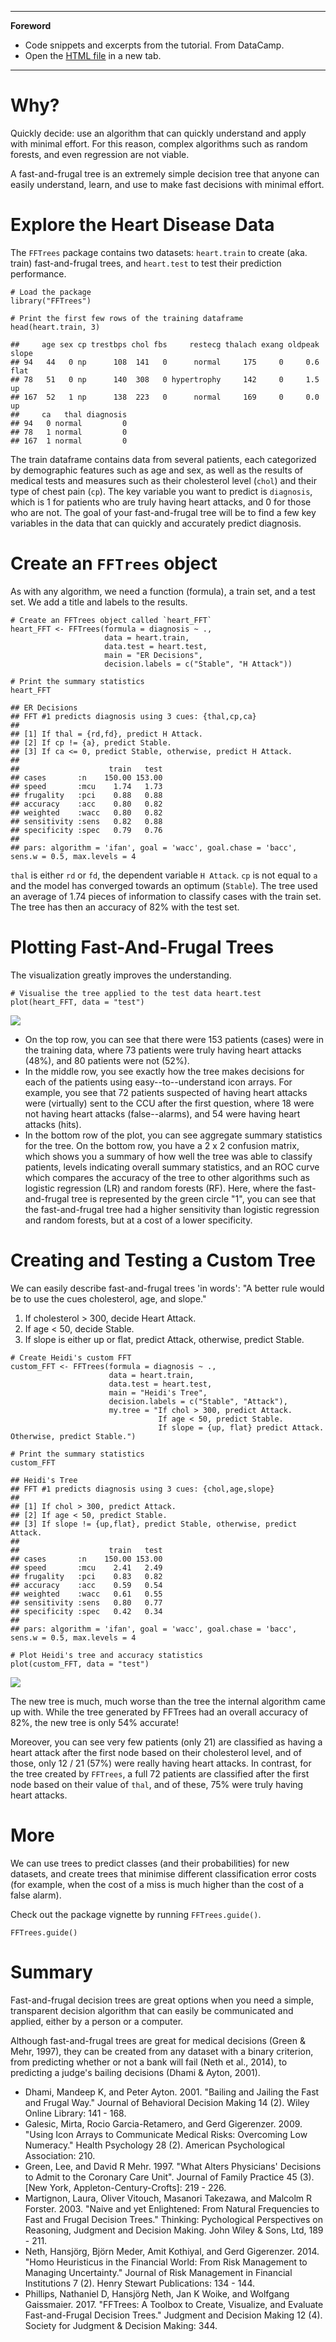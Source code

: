 ------------------------------------------------------------------------

**Foreword**

- Code snippets and excerpts from the tutorial. From DataCamp.
- Open the [HTML file](img/Fast-and-Frugal_Decision_Trees_in_R_with_FFTrees.html) in a new tab.

------------------------------------------------------------------------

Why?
====

Quickly decide: use an algorithm that can quickly understand and apply with minimal effort. For this reason, complex algorithms such as random forests, and even regression are not viable.

A fast-and-frugal tree is an extremely simple decision tree that anyone can easily understand, learn, and use to make fast decisions with minimal effort.

Explore the Heart Disease Data
==============================

The `FFTrees` package contains two datasets: `heart.train` to create (aka. train) fast-and-frugal trees, and `heart.test` to test their prediction performance.

    # Load the package
    library("FFTrees")

    # Print the first few rows of the training dataframe
    head(heart.train, 3)

    ##     age sex cp trestbps chol fbs     restecg thalach exang oldpeak slope
    ## 94   44   0 np      108  141   0      normal     175     0     0.6  flat
    ## 78   51   0 np      140  308   0 hypertrophy     142     0     1.5    up
    ## 167  52   1 np      138  223   0      normal     169     0     0.0    up
    ##     ca   thal diagnosis
    ## 94   0 normal         0
    ## 78   1 normal         0
    ## 167  1 normal         0

The train dataframe contains data from several patients, each categorized by demographic features such as age and sex, as well as the results of medical tests and measures such as their cholesterol level (`chol`) and their type of chest pain (`cp`). The key variable you want to predict is `diagnosis`, which is 1 for patients who are truly having heart attacks, and 0 for those who are not. The goal of your fast-and-frugal tree will be to find a few key variables in the data that can quickly and accurately predict diagnosis.

Create an `FFTrees` object
==========================

As with any algorithm, we need a function (formula), a train set, and a test set. We add a title and labels to the results.

    # Create an FFTrees object called `heart_FFT`
    heart_FFT <- FFTrees(formula = diagnosis ~ .,
                         data = heart.train,
                         data.test = heart.test,
                         main = "ER Decisions",
                         decision.labels = c("Stable", "H Attack"))

    # Print the summary statistics
    heart_FFT

    ## ER Decisions
    ## FFT #1 predicts diagnosis using 3 cues: {thal,cp,ca}
    ## 
    ## [1] If thal = {rd,fd}, predict H Attack.
    ## [2] If cp != {a}, predict Stable.
    ## [3] If ca <= 0, predict Stable, otherwise, predict H Attack.
    ## 
    ##                    train   test
    ## cases       :n    150.00 153.00
    ## speed       :mcu    1.74   1.73
    ## frugality   :pci    0.88   0.88
    ## accuracy    :acc    0.80   0.82
    ## weighted    :wacc   0.80   0.82
    ## sensitivity :sens   0.82   0.88
    ## specificity :spec   0.79   0.76
    ## 
    ## pars: algorithm = 'ifan', goal = 'wacc', goal.chase = 'bacc', sens.w = 0.5, max.levels = 4

`thal` is either `rd` or `fd`, the dependent variable `H Attack`. `cp` is not equal to `a` and the model has converged towards an optimum (`Stable`). The tree used an average of 1.74 pieces of information to classify cases with the train set. The tree has then an accuracy of 82% with the test set.

Plotting Fast-And-Frugal Trees
==============================

The visualization greatly improves the understanding.

    # Visualise the tree applied to the test data heart.test
    plot(heart_FFT, data = "test")

![](img/Fast-and-Frugal_Decision_Trees_in_R_with_FFTrees/unnamed-chunk-4-1.png)

-   On the top row, you can see that there were 153 patients (cases) were in the training data, where 73 patients were truly having heart attacks (48%), and 80 patients were not (52%).
-   In the middle row, you see exactly how the tree makes decisions for each of the patients using easy--to--understand icon arrays. For example, you see that 72 patients suspected of having heart attacks were (virtually) sent to the CCU after the first question, where 18 were not having heart attacks (false--alarms), and 54 were having heart attacks (hits).
-   In the bottom row of the plot, you can see aggregate summary statistics for the tree. On the bottom row, you have a 2 x 2 confusion matrix, which shows you a summary of how well the tree was able to classify patients, levels indicating overall summary statistics, and an ROC curve which compares the accuracy of the tree to other algorithms such as logistic regression (LR) and random forests (RF). Here, where the fast-and-frugal tree is represented by the green circle "1", you can see that the fast-and-frugal tree had a higher sensitivity than logistic regression and random forests, but at a cost of a lower specificity.

Creating and Testing a Custom Tree
==================================

We can easily describe fast-and-frugal trees 'in words': "A better rule would be to use the cues cholesterol, age, and slope."

1.  If cholesterol &gt; 300, decide Heart Attack.
2.  If age &lt; 50, decide Stable.
3.  If slope is either up or flat, predict Attack, otherwise,
    predict Stable.

<!-- -->

    # Create Heidi's custom FFT
    custom_FFT <- FFTrees(formula = diagnosis ~ .,               
                          data = heart.train,                    
                          data.test = heart.test,                
                          main = "Heidi's Tree",                  
                          decision.labels = c("Stable", "Attack"),
                          my.tree = "If chol > 300, predict Attack.
                                     If age < 50, predict Stable.
                                     If slope = {up, flat} predict Attack. Otherwise, predict Stable.")

    # Print the summary statistics
    custom_FFT

    ## Heidi's Tree
    ## FFT #1 predicts diagnosis using 3 cues: {chol,age,slope}
    ## 
    ## [1] If chol > 300, predict Attack.
    ## [2] If age < 50, predict Stable.
    ## [3] If slope != {up,flat}, predict Stable, otherwise, predict Attack.
    ## 
    ##                    train   test
    ## cases       :n    150.00 153.00
    ## speed       :mcu    2.41   2.49
    ## frugality   :pci    0.83   0.82
    ## accuracy    :acc    0.59   0.54
    ## weighted    :wacc   0.61   0.55
    ## sensitivity :sens   0.80   0.77
    ## specificity :spec   0.42   0.34
    ## 
    ## pars: algorithm = 'ifan', goal = 'wacc', goal.chase = 'bacc', sens.w = 0.5, max.levels = 4

    # Plot Heidi's tree and accuracy statistics
    plot(custom_FFT, data = "test")

![](img/Fast-and-Frugal_Decision_Trees_in_R_with_FFTrees/unnamed-chunk-5-1.png)

The new tree is much, much worse than the tree the internal algorithm came up with. While the tree generated by FFTrees had an overall accuracy of 82%, the new tree is only 54% accurate!

Moreover, you can see very few patients (only 21) are classified as having a heart attack after the first node based on their cholesterol level, and of those, only 12 / 21 (57%) were really having heart attacks. In contrast, for the tree created by `FFTrees`, a full 72 patients are classified after the first node based on their value of `thal`, and of these, 75% were truly having heart attacks.

More
====

We can use trees to predict classes (and their probabilities) for new datasets, and create trees that minimise different classification error costs (for example, when the cost of a miss is much higher than the cost of a false alarm).

Check out the package vignette by running `FFTrees.guide()`.

    FFTrees.guide()

Summary
=======

Fast-and-frugal decision trees are great options when you need a simple, transparent decision algorithm that can easily be communicated and applied, either by a person or a computer.

Although fast-and-frugal trees are great for medical decisions (Green & Mehr, 1997), they can be created from any dataset with a binary criterion, from predicting whether or not a bank will fail (Neth et al., 2014), to predicting a judge's bailing decisions (Dhami & Ayton, 2001).

- Dhami, Mandeep K, and Peter Ayton. 2001. "Bailing and Jailing the Fast and Frugal Way." Journal of Behavioral Decision Making 14 (2). Wiley Online Library: 141 - 168.
- Galesic, Mirta, Rocio Garcia-Retamero, and Gerd Gigerenzer. 2009. "Using Icon Arrays to Communicate Medical Risks: Overcoming Low Numeracy." Health Psychology 28 (2). American Psychological Association: 210.
- Green, Lee, and David R Mehr. 1997. "What Alters Physicians' Decisions to Admit to the Coronary Care Unit". Journal of Family Practice 45 (3). [New York, Appleton-Century-Crofts]: 219 - 226.
- Martignon, Laura, Oliver Vitouch, Masanori Takezawa, and Malcolm R Forster. 2003. "Naive and yet Enlightened: From Natural Frequencies to Fast and Frugal Decision Trees." Thinking: Pychological Perspectives on Reasoning, Judgment and Decision Making. John Wiley & Sons, Ltd, 189 - 211.
- Neth, Hansjörg, Björn Meder, Amit Kothiyal, and Gerd Gigerenzer. 2014. "Homo Heuristicus in the Financial World: From Risk Management to Managing Uncertainty." Journal of Risk Management in Financial Institutions 7 (2). Henry Stewart Publications: 134 - 144.
- Phillips, Nathaniel D, Hansjörg Neth, Jan K Woike, and Wolfgang Gaissmaier. 2017. "FFTrees: A Toolbox to Create, Visualize, and Evaluate Fast-and-Frugal Decision Trees." Judgment and Decision Making 12 (4). Society for Judgment & Decision Making: 344.
